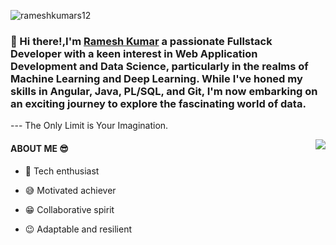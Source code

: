  <p align="left"> <img src="https://komarev.com/ghpvc/?username=rameshkumars12" alt="rameshkumars12" /> </p>

 
 ### 👋 Hi there!,I'm [Ramesh Kumar](https://github.com/rameshkumars12/) a passionate Fullstack Developer with a keen interest in Web Application Development and Data Science, particularly in the realms of Machine Learning and Deep Learning. While I've honed my skills in Angular, Java, PL/SQL, and Git, I'm now embarking on an exciting journey to explore the fascinating world of data.
 
<p>    --- The Only Limit is Your Imagination. </p>
 
 
 <img align="right" src="https://github-readme-stats.vercel.app/api?username=rameshkumars12&show_icons=true&hide_border=true">




#### ABOUT ME :sunglasses:

  - :rocket: Tech enthusiast
  
  - :sweat_smile: Motivated achiever
  
  - :grin: Collaborative spirit

  - :wink: Adaptable and resilient

